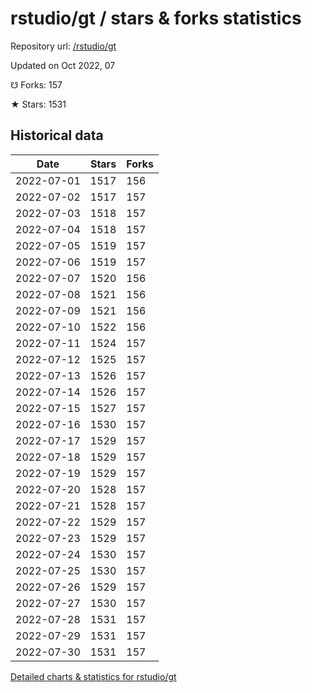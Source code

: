 # rstudio/gt / stars & forks statistics

Repository url: [/rstudio/gt](https://github.com/rstudio/gt)

Updated on Oct 2022, 07

☋ Forks: 157

★ Stars: 1531

## Historical data
| Date | Stars | Forks |
|------|-------|-------|
| 2022-07-01 | 1517 | 156 | 
| 2022-07-02 | 1517 | 157 | 
| 2022-07-03 | 1518 | 157 | 
| 2022-07-04 | 1518 | 157 | 
| 2022-07-05 | 1519 | 157 | 
| 2022-07-06 | 1519 | 157 | 
| 2022-07-07 | 1520 | 156 | 
| 2022-07-08 | 1521 | 156 | 
| 2022-07-09 | 1521 | 156 | 
| 2022-07-10 | 1522 | 156 | 
| 2022-07-11 | 1524 | 157 | 
| 2022-07-12 | 1525 | 157 | 
| 2022-07-13 | 1526 | 157 | 
| 2022-07-14 | 1526 | 157 | 
| 2022-07-15 | 1527 | 157 | 
| 2022-07-16 | 1530 | 157 | 
| 2022-07-17 | 1529 | 157 | 
| 2022-07-18 | 1529 | 157 | 
| 2022-07-19 | 1529 | 157 | 
| 2022-07-20 | 1528 | 157 | 
| 2022-07-21 | 1528 | 157 | 
| 2022-07-22 | 1529 | 157 | 
| 2022-07-23 | 1529 | 157 | 
| 2022-07-24 | 1530 | 157 | 
| 2022-07-25 | 1530 | 157 | 
| 2022-07-26 | 1529 | 157 | 
| 2022-07-27 | 1530 | 157 | 
| 2022-07-28 | 1531 | 157 | 
| 2022-07-29 | 1531 | 157 | 
| 2022-07-30 | 1531 | 157 | 


[Detailed charts & statistics for rstudio/gt](https://reviewgithub.com/rep/rstudio/gt)
